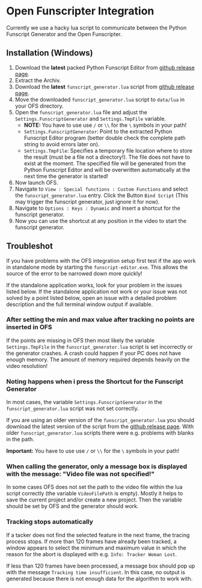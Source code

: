 # Open Funscripter Integration

Currently we use a hacky lua script to communicate between the Python Funscript Generator and the Open Funscripter.

## Installation (Windows)

1. Download the **latest** packed Python Funscript Editor from [github release page](https://github.com/michael-mueller-git/Python-Funscript-Editor/releases).
2. Extract the Archiv.
3. Download the **latest** `funscript_generator.lua` script from [github release page](https://github.com/michael-mueller-git/Python-Funscript-Editor/releases).
4. Move the downloaded `funscript_generator.lua` script to `data/lua` in your OFS directory.
5. Open the `funscript_generator.lua` file and adjust the `Settings.FunscriptGenerator` and `Settings.TmpFile` variable.
   - **NOTE:** You have to use use `/` or `\\` for the `\` symbols in your path!
   - `Settings.FunscriptGenerator`: Point to the extracted Python Funscript Editor program (better double check the complete path string to avoid errors later on).
   - `Settings.TmpFile`: Specifies a temporary file location where to store the result (must be a file not a directory!). The file does not have to exist at the moment. The specified file will be generated from the Python Funscript Editor and will be overwritten automatically at the next time the generator is started!
6. Now launch OFS.
7. Navigate to `View : Special functions : Custom Functions` and select the `funscript_generator.lua` entry. Click the Button `Bind Script` (This may trigger the funscript generator, just ignore it for now).
8. Navigate to `Options : Keys : Dynamic` and insert a shortcut for the funscript generator.
9. Now you can use the shortcut at any position in the video to start the funscript generator.

## Troubleshot

If you have problems with the OFS integration setup first test if the app work in standalone mode by starting the `funscript-editor.exe`. This allows the source of the error to be narrowed down more quickly!

If the standalone application works, look for your problem in the issues listed below. If the standalone application not work or your issue was not solved by a point listed below, open an issue with a detailed problem description and the full terminal window output if available.

### After setting the min and max value after tracking no points are inserted in OFS

If the points are missing in OFS then most likely the variable `Settings.TmpFile` in the `funscript_generator.lua` script is set incorrectly or the generator crashes. A crash could happen if your PC does not have enough memory. The amount of memory required depends heavily on the video resolution!

### Noting happens when i press the Shortcut for the Funscript Generator

In most cases, the variable `Settings.FunscriptGenerator` in the `funscript_generator.lua` script was not set correctly.

If you are using an older version of the `funscript_generator.lua` you should download the latest version of the script from the [github release page](https://github.com/michael-mueller-git/Python-Funscript-Editor/releases). With older `funscript_generator.lua` scripts there were e.g. problems with blanks in the path.

**Important:** You have to use use `/` or `\\` for the `\` symbols in your path!

### When calling the generator, only a message box is displayed with the message: "Video file was not specified!"

In some cases OFS does not set the path to the video file within the lua script correctly (the variable `VideoFilePath` is empty). Mostly it helps to save the current project and/or create a new project. Then the variable should be set by OFS and the generator should work.

### Tracking stops automatically

If a tacker does not find the selected feature in the next frame, the tracing process stops. If more than 120 frames have already been tracked, a window appears to select the minimum and maximum value in which the reason for the abort is displayed with e.g. `Info: Tracker Woman Lost`.

If less than 120 frames have been processed, a message box should pop up with the message `Tracking time insufficient`. In this case, no output is generated because there is not enough data for the algorithm to work with.
